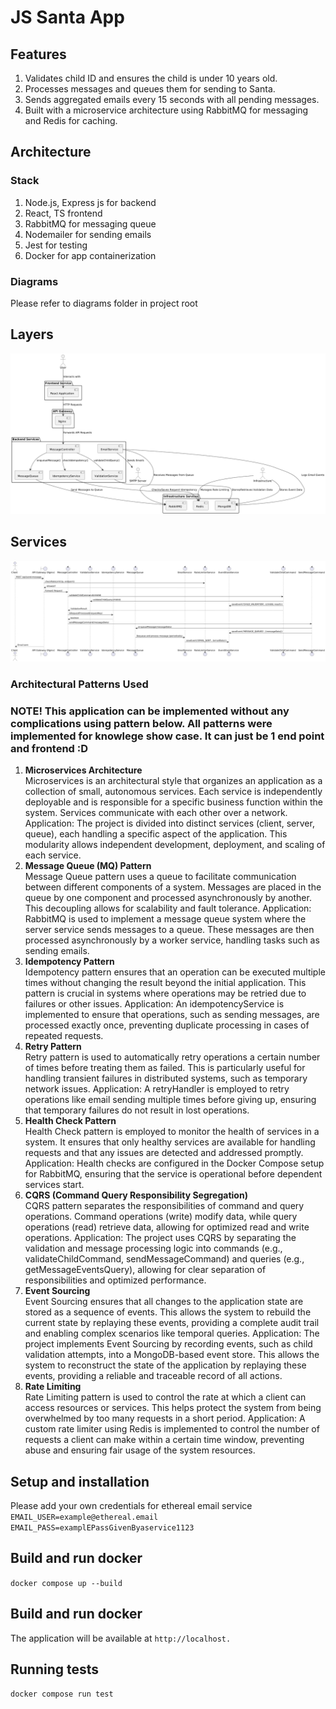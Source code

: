 # JS Santa App
## Features
1. Validates child ID and ensures the child is under 10 years old.
2. Processes messages and queues them for sending to Santa.
3. Sends aggregated emails every 15 seconds with all pending messages.
4. Built with a microservice architecture using RabbitMQ for messaging and Redis for caching.

## Architecture
### Stack
1. Node.js, Express js for backend
2. React, TS frontend
3. RabbitMQ for messaging queue
4. Nodemailer for sending emails
5. Jest for testing
6. Docker for app containerization 

### Diagrams
 Please refer to diagrams folder in project root
 ## Layers 
![layers](https://raw.githubusercontent.com/GaoFan98/js-santa-app/master/diagrams/layers.png)
## Services
![services](https://raw.githubusercontent.com/GaoFan98/js-santa-app/master/diagrams/services.png)

### Architectural Patterns Used
### NOTE! This application can be implemented without any complications using pattern below. All patterns were implemented for knowlege show case. It can just be 1 end point and frontend :D 
1. <b>Microservices Architecture</b> <br>
    Microservices is an architectural style that organizes an application as a collection of small, autonomous services. Each service is independently deployable and is responsible for a specific business function within the system. Services communicate with each other over a network.
    Application: The project is divided into distinct services (client, server, queue), each handling a specific aspect of the application. This modularity allows independent development, deployment, and scaling of each service.
2. <b>Message Queue (MQ) Pattern</b> <br>
    Message Queue pattern uses a queue to facilitate communication between different components of a system. Messages are placed in the queue by one component and processed asynchronously by another. This decoupling allows for scalability and fault tolerance.
    Application: RabbitMQ is used to implement a message queue system where the server service sends messages to a queue. These messages are then processed asynchronously by a worker service, handling tasks such as sending emails.
3. <b>Idempotency Pattern</b> <br>
    Idempotency pattern ensures that an operation can be executed multiple times without changing the result beyond the initial application. This pattern is crucial in systems where operations may be retried due to failures or other issues.
    Application: An idempotencyService is implemented to ensure that operations, such as sending messages, are processed exactly once, preventing duplicate processing in cases of repeated requests.
4. <b>Retry Pattern</b> <br>
    Retry pattern is used to automatically retry operations a certain number of times before treating them as failed. This is particularly useful for handling transient failures in distributed systems, such as temporary network issues.
    Application: A retryHandler is employed to retry operations like email sending multiple times before giving up, ensuring that temporary failures do not result in lost operations.
5. <b>Health Check Pattern</b> <br>
    Health Check pattern is employed to monitor the health of services in a system. It ensures that only healthy services are available for handling requests and that any issues are detected and addressed promptly.
    Application: Health checks are configured in the Docker Compose setup for RabbitMQ, ensuring that the service is operational before dependent services start.
6. <b>CQRS (Command Query Responsibility Segregation)</b> <br>
    CQRS pattern separates the responsibilities of command and query operations. Command operations (write) modify data, while query operations (read) retrieve data, allowing for optimized read and write operations.
    Application: The project uses CQRS by separating the validation and message processing logic into commands (e.g., validateChildCommand, sendMessageCommand) and queries (e.g., getMessageEventsQuery), allowing for clear separation of responsibilities and optimized performance.
7. <b>Event Sourcing</b> <br>
    Event Sourcing ensures that all changes to the application state are stored as a sequence of events. This allows the system to rebuild the current state by replaying these events, providing a complete audit trail and enabling complex scenarios like temporal queries.
    Application: The project implements Event Sourcing by recording events, such as child validation attempts, into a MongoDB-based event store. This allows the system to reconstruct the state of the application by replaying these events, providing a reliable and traceable record of all actions.
8. <b>Rate Limiting</b> <br>
    Rate Limiting pattern is used to control the rate at which a client can access resources or services. This helps protect the system from being overwhelmed by too many requests in a short period.
    Application: A custom rate limiter using Redis is implemented to control the number of requests a client can make within a certain time window, preventing abuse and ensuring fair usage of the system resources.

## Setup and installation
Please add your own credentials for ethereal email service <br>
`
EMAIL_USER=example@ethereal.email 
`
`
EMAIL_PASS=examplEPassGivenByaservice1123
`

## Build and run docker 
`
docker compose up --build
`

## Build and run docker 
The application will be available at `http://localhost.`

## Running tests  
`
docker compose run test
`
